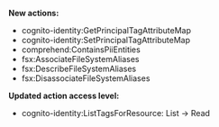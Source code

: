 **New actions:**

- cognito-identity:GetPrincipalTagAttributeMap
- cognito-identity:SetPrincipalTagAttributeMap
- comprehend:ContainsPiiEntities
- fsx:AssociateFileSystemAliases
- fsx:DescribeFileSystemAliases
- fsx:DisassociateFileSystemAliases

**Updated action access level:**

- cognito-identity:ListTagsForResource: List -> Read
